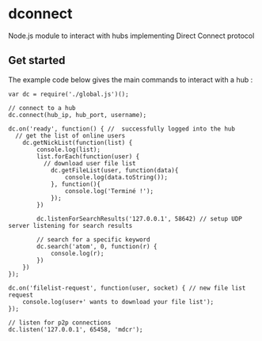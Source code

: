 # dconnect
Node.js module to interact with hubs implementing Direct Connect protocol

## Get started
The example code below gives the main commands to interact with a hub :
```
var dc = require('./global.js')();

// connect to a hub
dc.connect(hub_ip, hub_port, username);

dc.on('ready', function() { //  successfully logged into the hub
  // get the list of online users
	dc.getNickList(function(list) { 
		console.log(list);
		list.forEach(function(user) { 
		  // download user file list
			dc.getFileList(user, function(data){
				console.log(data.toString());
			}, function(){
				console.log('Terminé !');
			});
		})
		
		dc.listenForSearchResults('127.0.0.1', 58642) // setup UDP server listening for search results
		
		// search for a specific keyword
		dc.search('atom', 0, function(r) {
			console.log(r);
		})
	})
});

dc.on('filelist-request', function(user, socket) { // new file list request
	console.log(user+' wants to download your file list');
});

// listen for p2p connections
dc.listen('127.0.0.1', 65458, 'mdcr');
```

